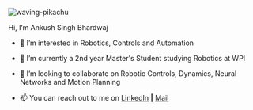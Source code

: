 

![waving-pikachu](https://github.com/ankushsingh999/ankushsingh999/assets/64325043/150b1c17-1534-4342-9e83-b17f7cb8950c)


Hi, I’m Ankush Singh Bhardwaj


- 👀 I’m interested in Robotics, Controls and Automation
- 🌱 I’m currently a 2nd year Master's Student studying Robotics at WPI 
- 💞️ I’m looking to collaborate on Robotic Controls, Dynamics, Neural Networks and Motion Planning

- 📫 You can reach out to me on [LinkedIn]((https://www.linkedin.com/in/ankush-singh-mct/)) **|** [Mail](mailto:abhardwaj@wpi.edu)


<!---
ankushsingh999/ankushsingh999 is a ✨ special ✨ repository because its `README.md` (this file) appears on your GitHub profile.
You can click the Preview link to take a look at your changes.
--->
